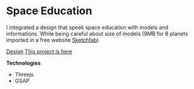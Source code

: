 # Space Education

I integrated a design that speek space education with models and informations. While being careful about size of models (9MB for 8 planets imported in a free website [Sketchfab](https://sketchfab.com/feed))

[Design](https://dribbble.com/shots/8949293-Space-Education)
[This project is here](https://three-js-space-education.vercel.app/)

**Technologies**
- Threejs
- GSAP
